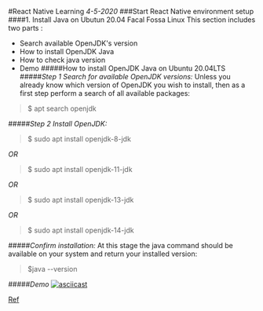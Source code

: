 #React Native Learning
*4-5-2020*
###Start React Native environment setup
####1. Install Java on Ubutun 20.04 Facal Fossa Linux
This section includes two parts :
+ Search available OpenJDK's version
+ How to install OpenJDK Java
+ How to check java version
+ Demo
#####How to install OpenJDK Java on Ubuntu 20.04LTS 
#####*Step 1 Search for available OpenJDK versions:*
Unless you already know which version of OpenJDK you wish to install, then as a first step perform a search of all available packages:
>$ apt search openjdk

#####*Step 2 Install OpenJDK:*

>$ sudo apt install openjdk-8-jdk

*OR*
>$ sudo apt install openjdk-11-jdk

*OR*

>$ sudo apt install openjdk-13-jdk

*OR*

>$ sudo apt install openjdk-14-jdk


#####*Confirm installation:*
At this stage the java command should be available on your system and return your installed version:

>$java --version

#####*Demo*
[![asciicast](https://asciinema.org/a/7uT4ZJ3yBuGuEaoaV5qa5H6TM.svg)](https://asciinema.org/a/7uT4ZJ3yBuGuEaoaV5qa5H6TM)

[Ref](https://linuxconfig.org/how-to-install-java-on-ubuntu-20-04-lts-focal-fossa-linux)




